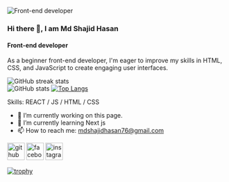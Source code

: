 ![Front-end developer](https://i.ibb.co/fkrBLZh/Colorful-Gradient-Modern-Style-Gaming-Channel-You-Tube-Banner.png)

### Hi there 👋, I am Md Shajid Hasan
#### Front-end developer


As a beginner front-end developer, I'm eager to improve my skills in HTML, CSS, and JavaScript to create engaging user interfaces.

![GitHub streak stats](https://streak-stats.demolab.com/?user=shajid444)  
![GitHub stats](https://github-readme-stats.vercel.app/api?username=shajid444&show_icons=true)  [![Top Langs](https://github-readme-stats.vercel.app/api/top-langs/?username=shajid444)](https://github.com/anuraghazra/github-readme-stats)

Skills: REACT / JS / HTML / CSS

- 🔭 I’m currently working on this page. 
- 🌱 I’m currently learning Next js 
- 📫 How to reach me: mdshajidhasan76@gmail.com 


[<img src='https://cdn.jsdelivr.net/npm/simple-icons@3.0.1/icons/github.svg' alt='github' height='40'>](https://github.com/shajid444)  [<img src='https://cdn.jsdelivr.net/npm/simple-icons@3.0.1/icons/facebook.svg' alt='facebook' height='40'>](https://www.facebook.com/https://www.facebook.com/mdshajid.hasan.92?mibextid=LQQJ4d)  [<img src='https://cdn.jsdelivr.net/npm/simple-icons@3.0.1/icons/instagram.svg' alt='instagram' height='40'>](https://www.instagram.com/md_shajid_hasan_omi/)  

[![trophy](https://github-profile-trophy.vercel.app/?username=shajid444)](https://github.com/ryo-ma/github-profile-trophy)








